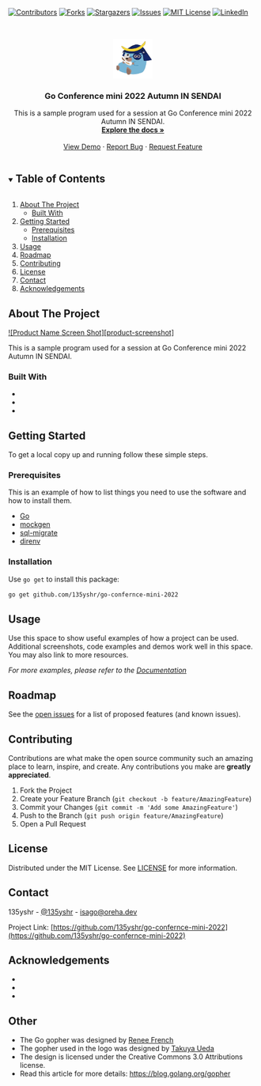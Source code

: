 <!--
*** Thanks for checking out the Best-README-Template. If you have a suggestion
*** that would make this better, please fork the repo and create a pull request
*** or simply open an issue with the tag "enhancement".
*** Thanks again! Now go create something AMAZING! :D
***
***
***
*** To avoid retyping too much info. Do a search and replace for the following:
*** github_username, repo_name, twitter_handle, email, project_title, project_description
-->



<!-- PROJECT SHIELDS -->
<!--
*** I'm using markdown "reference style" links for readability.
*** Reference links are enclosed in brackets [ ] instead of parentheses ( ).
*** See the bottom of this document for the declaration of the reference variables
*** for contributors-url, forks-url, etc. This is an optional, concise syntax you may use.
*** https://www.markdownguide.org/basic-syntax/#reference-style-links
-->
[![Contributors][contributors-shield]][contributors-url]
[![Forks][forks-shield]][forks-url]
[![Stargazers][stars-shield]][stars-url]
[![Issues][issues-shield]][issues-url]
[![MIT License][license-shield]][license-url]
[![LinkedIn][linkedin-shield]][linkedin-url]



<!-- PROJECT LOGO -->
<br />
<p align="center">
  <a href="https://github.com/135yshr/go-confernce-mini-2022">
    <img src="docs/images/logo.png" alt="Logo" width="80" height="80">
  </a>

  <h3 align="center">Go Conference mini 2022 Autumn IN SENDAI</h3>

  <p align="center">
    This is a sample program used for a session at Go Conference mini 2022 Autumn IN SENDAI.
    <br />
    <a href="https://github.com/135yshr/go-confernce-mini-2022"><strong>Explore the docs »</strong></a>
    <br />
    <br />
    <a href="https://github.com/135yshr/go-confernce-mini-2022">View Demo</a>
    ·
    <a href="https://github.com/135yshr/go-confernce-mini-2022/issues">Report Bug</a>
    ·
    <a href="https://github.com/135yshr/go-confernce-mini-2022/issues">Request Feature</a>
  </p>
</p>



<!-- TABLE OF CONTENTS -->
<details open="open">
  <summary><h2 style="display: inline-block">Table of Contents</h2></summary>
  <ol>
    <li>
      <a href="#about-the-project">About The Project</a>
      <ul>
        <li><a href="#built-with">Built With</a></li>
      </ul>
    </li>
    <li>
      <a href="#getting-started">Getting Started</a>
      <ul>
        <li><a href="#prerequisites">Prerequisites</a></li>
        <li><a href="#installation">Installation</a></li>
      </ul>
    </li>
    <li><a href="#usage">Usage</a></li>
    <li><a href="#roadmap">Roadmap</a></li>
    <li><a href="#contributing">Contributing</a></li>
    <li><a href="#license">License</a></li>
    <li><a href="#contact">Contact</a></li>
    <li><a href="#acknowledgements">Acknowledgements</a></li>
  </ol>
</details>



<!-- ABOUT THE PROJECT -->
## About The Project

[![Product Name Screen Shot][product-screenshot]](https://example.com)

This is a sample program used for a session at Go Conference mini 2022 Autumn IN SENDAI.


### Built With

* []()
* []()
* []()



<!-- GETTING STARTED -->
## Getting Started

To get a local copy up and running follow these simple steps.

### Prerequisites

This is an example of how to list things you need to use the software and how to install them.

* [Go](https://golang.org)
* [mockgen](https://github.com/golang/mock)
* [sql-migrate](https://github.com/rubenv/sql-migrate)
* [direnv](https://github.com/direnv/direnv)

### Installation

Use `go get` to install this package:

```sh
go get github.com/135yshr/go-confernce-mini-2022
```


<!-- USAGE EXAMPLES -->
## Usage

Use this space to show useful examples of how a project can be used. Additional screenshots, code examples and demos work well in this space. You may also link to more resources.

_For more examples, please refer to the [Documentation](https://example.com)_



<!-- ROADMAP -->
## Roadmap

See the [open issues](https://github.com/135yshr/go-confernce-mini-2022/issues) for a list of proposed features (and known issues).



<!-- CONTRIBUTING -->
## Contributing

Contributions are what make the open source community such an amazing place to learn, inspire, and create. Any contributions you make are **greatly appreciated**.

1. Fork the Project
2. Create your Feature Branch (`git checkout -b feature/AmazingFeature`)
3. Commit your Changes (`git commit -m 'Add some AmazingFeature'`)
4. Push to the Branch (`git push origin feature/AmazingFeature`)
5. Open a Pull Request



<!-- LICENSE -->
## License

Distributed under the MIT License. See [LICENSE](https://github.com/135yshr/go-confernce-mini-2022/blob/main/LICENSE) for more information.



<!-- CONTACT -->
## Contact

135yshr - [@135yshr](https://twitter.com/135yshr) - isago@oreha.dev

Project Link: [https://github.com/135yshr/go-confernce-mini-2022](https://github.com/135yshr/go-confernce-mini-2022)



<!-- ACKNOWLEDGEMENTS -->
## Acknowledgements

* []()
* []()
* []()


## Other

* The Go gopher was designed by [Renee French](http://reneefrench.blogspot.com/)
* The gopher used in the logo was designed by [Takuya Ueda](https://twitter.com/tenntenn)
* The design is licensed under the Creative Commons 3.0 Attributions license.
* Read this article for more details: https://blog.golang.org/gopher


<!-- MARKDOWN LINKS & IMAGES -->
<!-- https://www.markdownguide.org/basic-syntax/#reference-style-links -->
[contributors-shield]: https://img.shields.io/github/contributors/135yshr/repo.svg?style=for-the-badge
[contributors-url]: https://github.com/135yshr/go-confernce-mini-2022/graphs/contributors
[forks-shield]: https://img.shields.io/github/forks/135yshr/repo.svg?style=for-the-badge
[forks-url]: https://github.com/135yshr/go-confernce-mini-2022/network/members
[stars-shield]: https://img.shields.io/github/stars/135yshr/repo.svg?style=for-the-badge
[stars-url]: https://github.com/135yshr/go-confernce-mini-2022/stargazers
[issues-shield]: https://img.shields.io/github/issues/135yshr/repo.svg?style=for-the-badge
[issues-url]: https://github.com/135yshr/go-confernce-mini-2022/issues
[license-shield]: https://img.shields.io/github/license/135yshr/repo.svg?style=for-the-badge
[license-url]: https://github.com/135yshr/go-confernce-mini-2022/blob/master/LICENSE
[linkedin-shield]: https://img.shields.io/badge/-LinkedIn-black.svg?style=for-the-badge&logo=linkedin&colorB=555
[linkedin-url]: https://linkedin.com/in/135yshr
